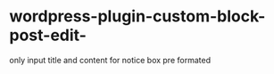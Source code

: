 # wordpress-plugin-custom-block-post-edit-
only input title and content for notice box pre formated
